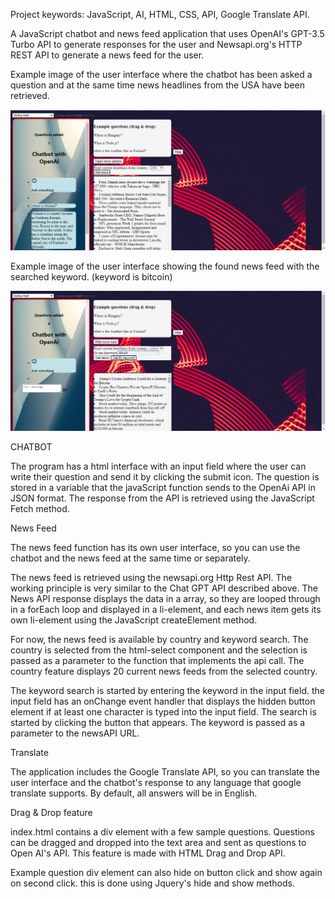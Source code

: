 Project keywords: JavaScript, AI, HTML, CSS, API, Google Translate API.

A JavaScript chatbot and news feed application that uses OpenAI's GPT-3.5 Turbo API to generate responses for the user and Newsapi.org's HTTP REST API to generate a news feed for the user.

Example image of the user interface where the chatbot has been asked a question and at the same time news headlines from the USA have been retrieved.

![alt text](chatbot-1.png)


Example image of the user interface showing the found news feed with the searched keyword. (keyword is bitcoin)

![alt text](bykeyword.png)


CHATBOT

The program has a html interface with an input field where the user can write their question and send it by clicking the submit icon. The question is stored in a variable that the javaScript function sends to the OpenAi API in JSON format. The response from the API is retrieved using the JavaScript Fetch method.

News Feed

The news feed function has its own user interface, so you can use the chatbot and the news feed at the same time or separately.

The news feed is retrieved using the newsapi.org Http Rest API. The working principle is very similar to the Chat GPT API described above. The News API response displays the data in a array, so they are looped through in a forEach loop and displayed in a li-element, and each news item gets its own li-element using the JavaScript createElement method.

For now, the news feed is available by country and keyword search.
The country is selected from the html-select component and the selection is passed as a parameter to the function that implements the api call. The country feature displays 20 current news feeds from the selected country.

The keyword search is started by entering the keyword in the input field. the input field has an onChange event handler that displays the hidden button element if at least one character is typed into the input field. The search is started by clicking the button that appears.
The keyword is passed as a parameter to the newsAPI URL.


Translate

The application includes the Google Translate API, so you can translate the user interface and the chatbot's response to any language that google translate supports. By default, all answers will be in English.

Drag & Drop feature

index.html contains a div element with a few sample questions. Questions can be dragged and dropped into the text area and sent as questions to Open AI's API. This feature is made with HTML Drag and Drop API.

Example question div element can also hide on button click and show again on second click. this is done using Jquery's hide and show methods.



